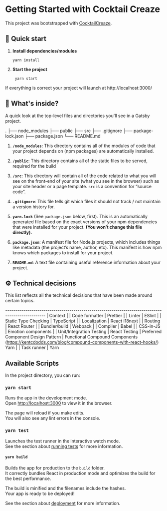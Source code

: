 # Getting Started with Cocktail Creaze

This project was bootstrapped with [CocktailCreaze](https://github.com/Sulbhago/cocktail-creaze).

## 🚀 Quick start

1. **Install dependencies/modules**

    ```shell
    yarn install
    ```

2. **Start the project**

    ```shell
     yarn start
    ```

If everything is correct your project will launch at http://localhost:3000/

## 🧐 What's inside?

A quick look at the top-level files and directories you'll see in a Gatsby project.

 .
    ├── node_modules
    ├── public
    ├── src
    ├── .gitignore
    ├── package-lock.json
    ├── package.json
    └── README.md

1. **`/node_modules`**: This directory contains all of the modules of code that your project depends on (npm packages) are automatically installed.

1. **`/public`**: This directory contains all of the static files to be served, required for the build

1. **`/src`**: This directory will contain all of the code related to what you will see on the front-end of your site (what you see in the browser) such as your site header or a page template. `src` is a convention for “source code”.

1. **`.gitignore`**: This file tells git which files it should not track / not maintain a version history for.

1. **`yarn.lock`** (See `package.json` below, first). This is an automatically generated file based on the exact versions of your npm dependencies that were installed for your project. **(You won’t change this file directly).**

1. **`package.json`**: A manifest file for Node.js projects, which includes things like metadata (the project’s name, author, etc). This manifest is how npm knows which packages to install for your project.

1. **`README.md`**: A text file containing useful reference information about your project.

## ⚙️ Technical decisions

This list reflects all the technical decisions that have been made around certain topics.

-------------------------------------------------------------------------------------------------- |
Context                                                                 |
| Code formatter                     | Prettier                                                                                           |
| Linter                             | ESlint                                                                                             |
| Static Type Checking               | TypeScript                                                                                         |
| Localization                       | React i18next                                                                                      |
| Routing                            | React Router                                                                                       |
| Bundler/build                      | Webpack                                                                                            |
| Compiler                           | Babel                                                                                              |
| CSS-in-JS                          | Emotion components                                                                                  |
| Unit/Integration Testing           | React Testing
| Preferred Component Design Pattern | Functional Compound Components (https://kentcdodds.com/blog/compound-components-with-react-hooks/)
Yarn                                                                                               |
| Task runner                        | Yarn

## Available Scripts

In the project directory, you can run:

### `yarn start`

Runs the app in the development mode.\
Open [http://localhost:3000](http://localhost:3000) to view it in the browser.

The page will reload if you make edits.\
You will also see any lint errors in the console.

### `yarn test`

Launches the test runner in the interactive watch mode.\
See the section about [running tests](https://facebook.github.io/create-react-app/docs/running-tests) for more information.

#### `yarn build`

Builds the app for production to the `build` folder.\
It correctly bundles React in production mode and optimizes the build for the best performance.

The build is minified and the filenames include the hashes.\
Your app is ready to be deployed!

See the section about [deployment](https://facebook.github.io/create-react-app/docs/deployment) for more information.
